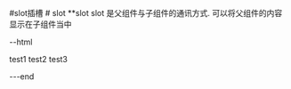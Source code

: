 #slot插槽
    # slot
    **slot
    slot 是父组件与子组件的通讯方式. 可以将父组件的内容显示在子组件当中

--html

<!DOCTYPE html>
<html lang="en">
<head>
    <meta charset="UTF-8">
    <meta name="viewport" content="width-device-width,initial-scale=1">
    <script src="https://unpkg.com/vue@2.6.10/dist/vue.js"></script>
    <title>lesson30-slot插槽</title>
</head>
<body>
    <div id="myApp">
        <say-to pname="zsj1">test1</say-to>
        <say-to pname="zsj2">test2</say-to>
        <say-to pname="zsj3">test3</say-to>
    </div>
    <script>
        Vue.component('say-to',{
            props:['pname'],
            template:'<div>'+
                '你好.<strong>{{pname}}</strong>'+
                '<slot></slot>'+
                '</div>',
        });
        var myApp=new Vue({
           el:'#myApp'
        });
    </script>
</body>
</html>

---end
